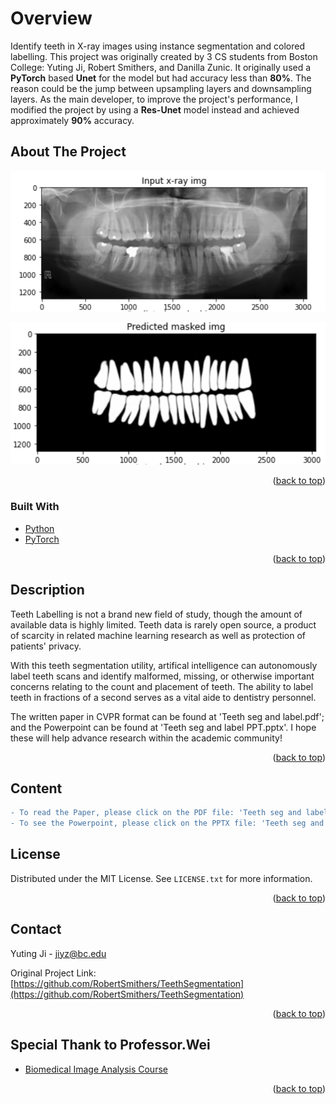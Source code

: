# Overview
Identify teeth in X-ray images using instance segmentation and colored labelling.
This project was originally created by 3 CS students from Boston College: Yuting Ji, Robert Smithers, and Danilla Zunic. It originally used a **PyTorch** based **Unet** for the model but had accuracy less than **80%**. The reason could be the jump between upsampling layers and downsampling layers. As the main developer, to improve the project's performance, I modified the project by using a **Res-Unet** model instead and achieved approximately **90%** accuracy.

<div id="top"></div>


<!-- ABOUT THE PROJECT -->
## About The Project
<p align="center">
  <img src="images/input.png">
</p>
<p align="center">
  <img src="images/predicted.png">
</p>

<p align="right">(<a href="#top">back to top</a>)</p>


### Built With

* [Python](https://www.python.org/)
* [PyTorch](https://pytorch.org/)

<p align="right">(<a href="#top">back to top</a>)</p>


<!-- ### Prerequisites

This is an example of how to list things you need to use the software and how to install them. It is recommended to install these within a virtual environment within the repository.

* PyTorch
  ```sh
  pip install torch
  ```


<!-- USAGE -->
## Description

Teeth Labelling is not a brand new field of study, though the amount of available data is highly limited. Teeth data is rarely open source, a product of scarcity in related machine learning research as well as protection of patients' privacy.

With this teeth segmentation utility, artifical intelligence can autonomously label teeth scans and identify malformed, missing, or otherwise important concerns relating to the count and placement of teeth. The ability to label teeth in fractions of a second serves as a vital aide to dentistry personnel.

The written paper in CVPR format can be found at 'Teeth seg and label.pdf'; and the Powerpoint can be found at 'Teeth seg and label PPT.pptx'. I hope these will help advance research within the academic community!

<p align="right">(<a href="#top">back to top</a>)</p>


## Content
```diff
- To read the Paper, please click on the PDF file: 'Teeth seg and label.pdf'
- To see the Powerpoint, please click on the PPTX file: 'Teeth seg and label PPT.pptx'
```

<!-- LICENSE -->
## License
Distributed under the MIT License. See `LICENSE.txt` for more information.
<p align="right">(<a href="#top">back to top</a>)</p>



<!-- CONTACT -->
## Contact
Yuting Ji - jiyz@bc.edu

Original Project Link: [https://github.com/RobertSmithers/TeethSegmentation](https://github.com/RobertSmithers/TeethSegmentation)
<p align="right">(<a href="#top">back to top</a>)</p>


<!-- ACKNOWLEDGMENTS -->
## Special Thank to Professor.Wei
* [Biomedical Image Analysis Course](https://bc-cv.github.io/csci3397/s22/)
<p align="right">(<a href="#top">back to top</a>)</p>

